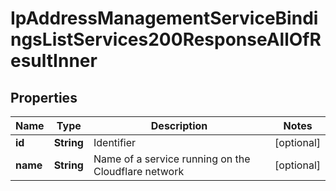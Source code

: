 

# IpAddressManagementServiceBindingsListServices200ResponseAllOfResultInner


## Properties

| Name | Type | Description | Notes |
|------------ | ------------- | ------------- | -------------|
|**id** | **String** | Identifier |  [optional] |
|**name** | **String** | Name of a service running on the Cloudflare network |  [optional] |



